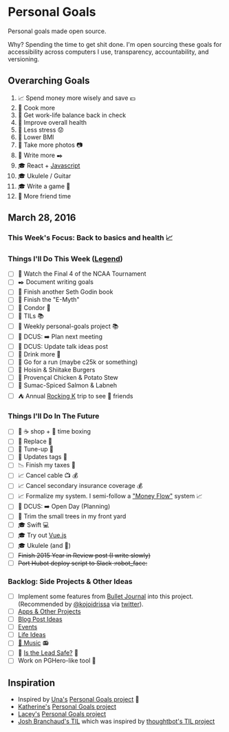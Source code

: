 # Personal Goals

Personal goals made open source.

Why? Spending the time to get shit done. I'm open sourcing these goals for accessibility across computers I use, transparency, accountability, and versioning.

## Overarching Goals

1. :chart_with_upwards_trend: Spend money more wisely and save :dollar:
1. :hospital: Cook more
1. :hospital: Get work-life balance back in check
1. :hospital: Improve overall health
1. :hospital: Less stress :worried:
1. :hospital: Lower BMI
1. :rowboat: Take more photos :camera:
1. :rowboat: Write more :black_nib:
1. :mortar_board: React + [Javascript](https://github.com/getify/You-Dont-Know-JS)
1. :mortar_board: Ukulele / Guitar
1. :mortar_board: Write a game :space_invader:
1. :speech_balloon: More friend time

## March 28, 2016

### This Week's Focus: Back to basics and health :chart_with_upwards_trend:

### Things I'll Do This Week ([Legend](emoji-legend.md.md))

- [ ] :basketball: Watch the Final 4 of the NCAA Tournament
- [ ] :black_nib: Document writing goals
- [ ] :book: Finish another Seth Godin book
- [ ] :book: Finish the "E-Myth"
- [ ] :briefcase: Condor :email:
- [ ] :briefcase: TILs :books:
- [ ] :briefcase: Weekly personal-goals project :books:
- [ ] :circus_tent: DCUS: :arrow_right: Plan next meeting
- [ ] :circus_tent: DCUS: Update talk ideas post
- [ ] :hospital: Drink more :tea:
- [ ] :running: Go for a run (maybe c25k or something)
- [ ] :stew: Hoisin & Shiitake Burgers
- [ ] :stew: Provençal Chicken & Potato Stew 
- [ ] :stew: Sumac-Spiced Salmon & Labneh
- [ ] :tent: Annual [Rocking K](https://ultrasignup.com/register.aspx?did=34953) trip to see :running: friends

### Things I'll Do In The Future

- [ ] :calendar: :coffee: shop + :email: time boxing
- [ ] :car: Replace :battery:
- [ ] :car: Tune-up :wrench:
- [ ] :car: Updates tags :ticket:
- [ ] :chart_with_downwards_trend: Finish my taxes :money_with_wings:
- [ ] :chart_with_upwards_trend: Cancel cable :tv: :moneybag:
- [ ] :chart_with_upwards_trend: Cancel secondary insurance coverage :moneybag:
- [ ] :chart_with_upwards_trend: Formalize my system. I semi-follow a ["Money Flow"](http://www.nerdwallet.com/blog/advisorvoices/a-smart-system-to-track-your-money-flow/) system :chart_with_upwards_trend:
- [ ] :circus_tent: DCUS: :arrow_right: Open Day (Planning)
- [ ] :house_with_garden: Trim the small trees in my front yard 
- [ ] :mortar_board: Swift :computer:
- [ ] :mortar_board: Try out [Vue.js](https://vuejs.org/)
- [ ] :mortar_board: Ukulele (and :guitar:)
- [ ] ~~Finish 2015 Year in Review post (I write slowly)~~
- [ ] ~~Port Hubot deploy script to Slack :robot_face:~~

### Backlog: Side Projects & Other Ideas

- [ ] Implement some features from [Bullet Journal](http://bulletjournal.com/get-started/) into this project. (Recommended by [@kojoidrissa](https://github.com/kojoidrissa) via [twitter](https://twitter.com/webology/status/701118226801889280)).
- [ ] [Apps & Other Projects](ideas/app-ideas.md)
- [ ] [Blog Post Ideas](ideas/blog-ideas.md)
- [ ] [Events](content-list/events.md)
- [ ] [Life Ideas](ideas/life-ideas.md)
- [ ] [:musical_note: Music](content-list/music/README.md) :radio:
- [ ] :briefcase: [Is the Lead Safe?](http://www.istheleadsafe.com/) :basketball:
- [ ] Work on PGHero-like tool :hammer:

## Inspiration

- Inspired by [Una's](https://github.com/una) [Personal Goals project](https://github.com/una/personal-goals) :muscle:
- [Katherine's](https://github.com/KatherineMichel) [Personal Goals project](https://github.com/KatherineMichel/personal-goals)
- [Lacey's](https://github.com/williln) [Personal Goals project](https://github.com/williln/personal-goals)
- [Josh Branchaud's TIL](https://github.com/jbranchaud/til) which was inspired by [thoughtbot's TIL project](https://github.com/thoughtbot/til)
